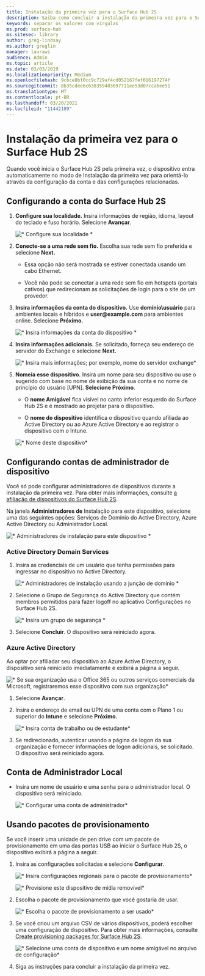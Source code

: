 ```yaml
---
title: Instalação da primeira vez para o Surface Hub 2S
description: Saiba como concluir a instalação da primeira vez para o Surface Hub 2S.
keywords: separar os valores com vírgulas
ms.prod: surface-hub
ms.sitesec: library
author: greg-lindsay
ms.author: greglin
manager: laurawi
audience: Admin
ms.topic: article
ms.date: 03/03/2019
ms.localizationpriority: Medium
ms.openlocfilehash: 9cbce8bf0cc9c729af4cd052167fef016197274f
ms.sourcegitcommit: 8b35cdee6c638359403697711ee53d07cca6ee51
ms.translationtype: MT
ms.contentlocale: pt-BR
ms.lasthandoff: 03/20/2021
ms.locfileid: "11442189"
---
```

# <a name="first-time-setup-for-surface-hub-2s"></a>Instalação da primeira vez para o Surface Hub 2S

Quando você inicia o Surface Hub 2S pela primeira vez, o dispositivo entra automaticamente no modo de Instalação da primeira vez para orientá-lo através da configuração da conta e das configurações relacionadas.

## <a name="configuring-surface-hub-2s-account"></a>Configurando a conta do Surface Hub 2S

1. **Configure sua localidade.** Insira informações de região, idioma, layout do teclado e fuso horário. Selecione **Avançar**.

   ![* Configure sua localidade *](images/sh2-run1.png)

1. **Conecte-se a uma rede sem fio.** Escolha sua rede sem fio preferida e selecione **Next.**

   - Essa opção não será mostrada se estiver conectada usando um cabo Ethernet.

   - Você não pode se conectar a uma rede sem fio em hotspots (portais cativos) que redirecionam as solicitações de login para o site de um provedor.

3. **Insira informações da conta do dispositivo.** Use **domínio\usuário** para ambientes locais e híbridos e **user\@example.com** para ambientes online. Selecione **Próximo.**

   ![* Insira informações da conta do dispositivo *](images/sh2-run2.png)

1. **Insira informações adicionais.** Se solicitado, forneça seu endereço de servidor do Exchange e selecione **Next.**

   ![* Insira mais informações; por exemplo, nome do servidor exchange*](images/sh2-run3.png)

1. **Nomeia esse dispositivo.** Insira um nome para seu dispositivo ou use o sugerido com base no nome de exibição da sua conta e no nome de princípio do usuário [UPN]. **Selecione Próximo**.

   - O **nome Amigável** fica visível no canto inferior esquerdo do Surface Hub 2S e é mostrado ao projetar para o dispositivo.

   - O **nome do dispositivo** identifica o dispositivo quando afiliada ao Active Directory ou ao Azure Active Directory e ao registrar o dispositivo com o Intune.

   ![* Nome deste dispositivo*](images/sh2-run4.png)
 

## <a name="configuring-device-admin-accounts"></a>Configurando contas de administrador de dispositivo

Você só pode configurar administradores de dispositivos durante a instalação da primeira vez. Para obter mais informações, consulte [a afiliação de dispositivos do Surface Hub 2S](https://docs.microsoft.com/surface-hub/prepare-your-environment-for-surface-hub#device-affiliation).

Na janela **Administradores de** Instalação para este dispositivo, selecione uma das seguintes opções: Serviços de Domínio do Active Directory, Azure Active Directory ou Administrador Local.

![* Administradores de instalação para este dispositivo *](images/sh2-run5.png)

### <a name="active-directory-domain-services"></a>Active Directory Domain Services

1. Insira as credenciais de um usuário que tenha permissões para ingressar no dispositivo no Active Directory.

    ![* Administradores de instalação usando a junção de domínio *](images/sh2-run6.png)

2. Selecione o Grupo de Segurança do Active Directory que contém membros permitidos para fazer logoff no aplicativo Configurações no Surface Hub 2S.

   ![* Insira um grupo de segurança *](images/sh2-run7.png)

1. Selecione **Concluir**. O dispositivo será reiniciado agora.

### <a name="azure-active-directory"></a>Azure Active Directory

Ao optar por afiliadar seu dispositivo ao Azure Active Directory, o dispositivo será reiniciado imediatamente e exibirá a página a seguir.

![* Se sua organização usa o Office 365 ou outros serviços comerciais da Microsoft, registraremos esse dispositivo com sua organização*](images/sh2-run8.png)

1. Selecione **Avançar**.

1. Insira o endereço de email ou UPN de uma conta com o Plano 1 ou superior do **Intune** e selecione **Próximo.**

   ![* Insira conta de trabalho ou de estudante*](images/sh2-run9.png)

1. Se redirecionado, autenticar usando a página de logon da sua organização e fornecer informações de logon adicionais, se solicitado. O dispositivo será reiniciado agora.

## <a name="local-administrator-account"></a>Conta de Administrador Local

- Insira um nome de usuário e uma senha para o administrador local. O dispositivo será reiniciado.

  ![* Configurar uma conta de administrador*](images/sh2-run10.png)
 
## <a name="using-provisioning-packages"></a>Usando pacotes de provisionamento

Se você inserir uma unidade de pen drive com um pacote de provisionamento em uma das portas USB ao iniciar o Surface Hub 2S, o dispositivo exibirá a página a seguir.

1. Insira as configurações solicitadas e selecione **Configurar**.

   ![* Insira configurações regionais para o pacote de provisionamento*](images/sh2-run11.png)

   ![* Provisione este dispositivo de mídia removível*](images/sh2-run12.png)

2. Escolha o pacote de provisionamento que você gostaria de usar.

   ![* Escolha o pacote de provisionamento a ser usado*](images/sh2-run13.png)

3. Se você criou um arquivo CSV de vários dispositivos, poderá escolher uma configuração de dispositivo. Para obter mais informações, consulte [Create provisioning packages for Surface Hub 2S](https://docs.microsoft.com/surface-hub/surface-hub-2s-deploy#provisioning-multiple-devices-csv-file).

   ![* Selecione uma conta de dispositivo e um nome amigável no arquivo de configuração*](images/sh2-run14.png)

4. Siga as instruções para concluir a instalação da primeira vez.
